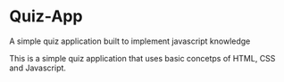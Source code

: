 # Quiz-App
A simple quiz application built to implement javascript knowledge

This is a simple quiz application that uses basic concetps of HTML, CSS and Javascript.
